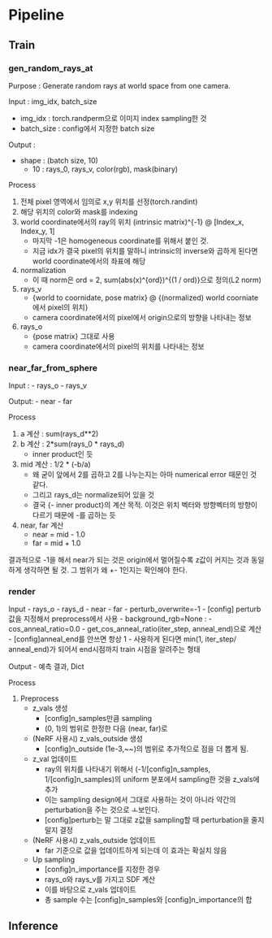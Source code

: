 # Pipeline

## Train

### gen_random_rays_at
Purpose : Generate random rays at world space from one camera.

Input : img_idx, batch_size
- img_idx : torch.randperm으로 이미지 index sampling한 것
- batch_size : config에서 지정한 batch size

Output : 
- shape : (batch size, 10) 
    - 10 : rays_0, rays_v, color(rgb), mask(binary) 

Process
1. 전체 pixel 영역에서 임의로 x,y 위치를 선정(torch.randint)
2. 해당 위치의 color와 mask를 indexing
3. world coordinate에서의 ray의 위치 (intrinsic matrix)^{-1} @ [Index_x, Index_y, 1]
    - 마지막 -1은 homogeneous coordinate를 위해서 붙인 것.
    - 지금 idx가 결국 pixel의 위치를 말하니 intrinsic의 inverse와 곱하게 된다면 world coordinate에서의 좌표에 해당
4. normalization
    - 이 때 norm은 ord = 2, sum(abs(x)^{ord})^{(1 / ord)}으로 정의(L2 norm)
5. rays_v 
    - {world to coornidate, pose matrix} @ {(normalized) world coorniate에서 pixel의 위치}
    - camera coordinate에서의 pixel에서 origin으로의 방향을 나타내는 정보
6. rays_o
    - {pose matrix} 그대로 사용
    - camera coordinate에서의 pixel의 위치를 나타내는 정보


### near_far_from_sphere

Input : 
    - rays_o
    - rays_v

Output:
    - near
    - far

Process
1. a 계산 : sum(rays_d**2)
2. b 계산 : 2*sum(rays_0 * rays_d)
    - inner product인 듯
3. mid 계산 : 1/2 * (-b/a)
    - 왜 굳이 앞에서 2를 곱하고 2를 나누는지는 아마 numerical error 때문인 것 같다.
    - 그리고 rays_d는 normalize되어 있을 것
    - 결국 {- inner product}의 계산 목적. 이것은 위치 벡터와 방향벡터의 방향이 다르기 때문에 -를 곱하는 듯
4. near, far 계산
    - near = mid - 1.0
    - far = mid + 1.0

결과적으로 -1을 해서 near가 되는 것은 origin에서 멀어질수록 z값이 커지는 것과 동일하게 생각하면 될 것. 그 범위가 왜 +- 1인지는 확인해야 한다.


### render

Input
    - rays_o
    - rays_d
    - near
    - far
    - perturb_overwrite=-1
        - [config] perturb값을 지정해서 preprocess에서 사용
    - background_rgb=None :
    - cos_anneal_ratio=0.0
        - get_cos_anneal_ratio(iter_step, anneal_end)으로 계산
        - [config]anneal_end를 안쓰면 항상 1
        - 사용하게 된다면 min(1, iter_step/ anneal_end)가 되어서 end시점까지 train 시점을 알려주는 형태

Output
    - 예측 결과, Dict

Process
1. Preprocess
    - z_vals 생성 
        - [config]n_samples만큼 sampling
        - (0, 1)의 범위로 한정한 다음 (near, far)로 
    - (NeRF 사용시) z_vals_outside 생성
        - [config]n_outside (1e-3,~~)의 범위로 추가적으로 점을 더 뽑게 됨.
    - z_val 업데이트
        - ray의 위치를 나타내기 위해서 (-1/[config]n_samples, 1/[config]n_samples)의 uniform 분포에서 sampling한 것을 z_vals에 추가
        - 이는 sampling design에서 그대로 사용하는 것이 아니라 약간의 perturbation을 주는 것으로 ㅗ보인다. 
        - [config]perturb는 말 그대로 z값을 sampling할 때 perturbation을 줄지 말지 결정
    - (NeRF 사용시) z_vals_outside 업데이트
        - far 기준으로 값을 업데이트하게 되는데 이 효과는 확실치 않음
    - Up sampling
        - [config]n_importance를 지정한 경우 
        - rays_o와 rays_v를 가지고 SDF 계산
        - 이를 바탕으로 z_vals 업데이트
        - 총 sample 수는 [config]n_samples와 [config]n_importance의 합

## Inference 